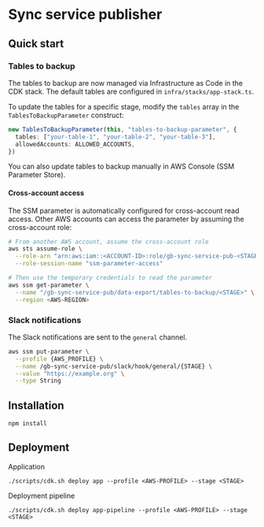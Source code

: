 # Sync service publisher

## Quick start

### Tables to backup

The tables to backup are now managed via Infrastructure as Code in the CDK stack. The default tables are configured in `infra/stacks/app-stack.ts`.

To update the tables for a specific stage, modify the `tables` array in the `TablesToBackupParameter` construct:

```typescript
new TablesToBackupParameter(this, "tables-to-backup-parameter", {
  tables: ["your-table-1", "your-table-2", "your-table-3"],
  allowedAccounts: ALLOWED_ACCOUNTS,
})
```

You can also update tables to backup manually in AWS Console (SSM Parameter Store).

#### Cross-account access

The SSM parameter is automatically configured for cross-account read access. Other AWS accounts can access the parameter by assuming the cross-account role:

```sh
# From another AWS account, assume the cross-account role
aws sts assume-role \
  --role-arn "arn:aws:iam::<ACCOUNT-ID>:role/gb-sync-service-pub-<STAGE>-ssm-read-role" \
  --role-session-name "ssm-parameter-access"

# Then use the temporary credentials to read the parameter
aws ssm get-parameter \
  --name "/gb-sync-service-pub/data-export/tables-to-backup/<STAGE>" \
  --region <AWS-REGION>
```

### Slack notifications

The Slack notifications are sent to the `general` channel.

```sh
aws ssm put-parameter \
  --profile {AWS_PROFILE} \
  --name /gb-sync-service-pub/slack/hook/general/{STAGE} \
  --value "https://example.org" \
  --type String
```

## Installation

```
npm install
```

## Deployment

Application

```
./scripts/cdk.sh deploy app --profile <AWS-PROFILE> --stage <STAGE>
```

Deployment pipeline

```
./scripts/cdk.sh deploy app-pipeline --profile <AWS-PROFILE> --stage <STAGE>
```
